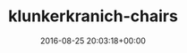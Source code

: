 ---
title:		"klunkerkranich-chairs"
type:		"photos"
mediatype:		"upload"
description:		"TBC"
date:		"2016-08-25 20:03:18+00:00"
album:		"city"
filename:		"klunkerkranich-chairs.md"
series:		""
cl_public_id:		"city/klunkerkranich-chairs"
cl_version:		1497000323
format:		"tiff"
bytes:		2059568
width:		810
height:		1440
colours:
- "#131D24"
- "#CFB67A"
- "#F3F6F8"
- "#1B212B"
- "#201C1B"
- "#EFE9E6"
- "#212125"
- "#1A1D1F"
- "#021119"
- "#2E211E"
- "#DEE3EF"
- "#486274"
- "#7F716A"
- "#877646"
- "#EEEEE7"
- "#4E5B77"
- "#2D271B"
- "#8A98CA"
- "#0295B8"
- "#6DA8C2"
- "#080D0C"
- "#036483"
- "#02A3C0"
- "#6B7980"
- "#020710"
- "#666B77"
exposure_mode:		"Auto"
program:		"Aperture-priority AE"
aperture:		"2.8"
focal_length:		"24.0 mm"
iso:		"640"
shutter_speed:		"1/640"
metering:		"Spot"
flash:		"Off, Did not fire"
white_balance:		"Custom"
colour_temp:		"4650"
has_crop:		"false"
orientation:		"Horizontal (normal)"
camera_model:		"NIKON D800"
lens_info:		"24-70mm f/2.8"
artist:		"No artist info"
x_resolution:		"300"
y_resolution:		"300"
---
